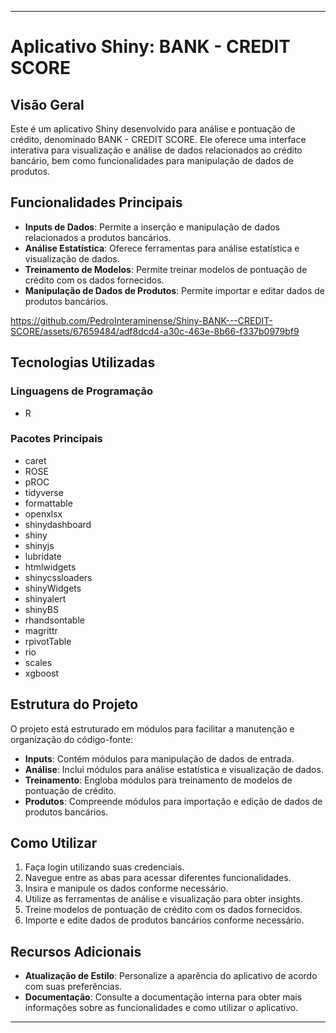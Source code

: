 
---

# Aplicativo Shiny: BANK - CREDIT SCORE

## Visão Geral

Este é um aplicativo Shiny desenvolvido para análise e pontuação de crédito, denominado BANK - CREDIT SCORE. Ele oferece uma interface interativa para visualização e análise de dados relacionados ao crédito bancário, bem como funcionalidades para manipulação de dados de produtos.

## Funcionalidades Principais

- **Inputs de Dados**: Permite a inserção e manipulação de dados relacionados a produtos bancários.
- **Análise Estatística**: Oferece ferramentas para análise estatística e visualização de dados.
- **Treinamento de Modelos**: Permite treinar modelos de pontuação de crédito com os dados fornecidos.
- **Manipulação de Dados de Produtos**: Permite importar e editar dados de produtos bancários.


https://github.com/PedroInteraminense/Shiny-BANK---CREDIT-SCORE/assets/67659484/adf8dcd4-a30c-463e-8b66-f337b0979bf9


## Tecnologias Utilizadas

### Linguagens de Programação

- R

### Pacotes Principais

- caret
- ROSE
- pROC
- tidyverse
- formattable
- openxlsx
- shinydashboard
- shiny
- shinyjs
- lubridate
- htmlwidgets
- shinycssloaders
- shinyWidgets
- shinyalert
- shinyBS
- rhandsontable
- magrittr
- rpivotTable
- rio
- scales
- xgboost

## Estrutura do Projeto

O projeto está estruturado em módulos para facilitar a manutenção e organização do código-fonte:

- **Inputs**: Contém módulos para manipulação de dados de entrada.
- **Análise**: Inclui módulos para análise estatística e visualização de dados.
- **Treinamento**: Engloba módulos para treinamento de modelos de pontuação de crédito.
- **Produtos**: Compreende módulos para importação e edição de dados de produtos bancários.

## Como Utilizar

1. Faça login utilizando suas credenciais.
2. Navegue entre as abas para acessar diferentes funcionalidades.
3. Insira e manipule os dados conforme necessário.
4. Utilize as ferramentas de análise e visualização para obter insights.
5. Treine modelos de pontuação de crédito com os dados fornecidos.
6. Importe e edite dados de produtos bancários conforme necessário.

## Recursos Adicionais

- **Atualização de Estilo**: Personalize a aparência do aplicativo de acordo com suas preferências.
- **Documentação**: Consulte a documentação interna para obter mais informações sobre as funcionalidades e como utilizar o aplicativo.

---
